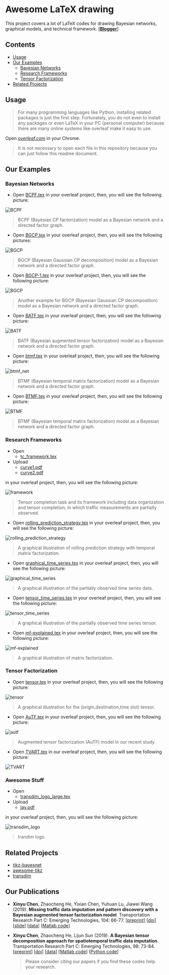 Awesome LaTeX drawing
============

This project covers a lot of LaTeX codes for drawing Bayesian networks, graphical models, and technical framework. [[**Blogger**](https://tensor-learning.blogspot.com/2019/07/how-to-draw-graphical-illustrations-for.html)]

Contents
--------

-   [Usage](#usage)
-   [Our Examples](#our-examples)
    -   [Bayesian Networks](#bayesian-networks)
    -   [Research Frameworks](#research-frameworks)
    -   [Tensor Factorization](#tensor-factorization)
-   [Related Projects](#related-projects)

Usage
--------------

> For many programming languages like Python, installing related packages is just the first step. Fortunately, you do not even to install any packages or even LaTeX in your PC (personal computer) because there are many online systems like overleaf make it easy to use.

Open [*overleaf.com*](https://www.overleaf.com/) in your Chrome.

> It is not necessary to open each file in this repository because you can just follow this readme document.

Our Examples
--------------

### Bayesian Networks

- Open [BCPF.tex](https://github.com/xinychen/awesome-latex-drawing/blob/master/BayesNet/BCPF.tex) in your overleaf project, then, you will see the following picture:

![BCPF](https://github.com/xinychen/awesome-latex-drawing/blob/master/BayesNet/BCPF.png)

  > BCPF (Bayesian CP factorization) model as a Bayesian network and a directed factor graph.

- Open [BGCP.tex](https://github.com/xinychen/awesome-latex-drawing/blob/master/BayesNet/BGCP.tex) in your overleaf project, then, you will see the following pictures:

![BGCP](https://github.com/xinychen/awesome-latex-drawing/blob/master/BayesNet/BGCP.png)

  > BGCP (Bayesian Gaussian CP decomposition) model as a Bayesian network and a directed factor graph.

- Open [BGCP-1.tex](https://github.com/xinychen/awesome-latex-drawing/blob/master/BayesNet/BGCP-1.tex) in your overleaf project, then, you will see the following picture:

![BGCP](https://github.com/xinychen/awesome-latex-drawing/blob/master/BayesNet/BGCP-1.png)

  > Another example for BGCP (Bayesian Gaussian CP decomposition) model as a Bayesian network and a directed factor graph.

- Open [BATF.tex](https://github.com/xinychen/awesome-latex-drawing/blob/master/BayesNet/BATF.tex) in your overleaf project, then, you will see the following picture:

![BATF](https://github.com/xinychen/awesome-latex-drawing/blob/master/BayesNet/BATF.png)

  > BATF (Bayesian augmented tensor factorization) model as a Bayesian network and a directed factor graph.

- Open [btmf.tex](https://github.com/xinychen/awesome-latex-drawing/blob/master/BayesNet/btmf_net.tex) in your overleaf project, then, you will see the following picture:

![btmf_net](https://github.com/xinychen/awesome-latex-drawing/blob/master/BayesNet/btmf_net.png)

  > BTMF (Bayesian temporal matrix factorization) model as a Bayesian network and a directed factor graph.

- Open [BTMF.tex](https://github.com/xinychen/awesome-latex-drawing/blob/master/BayesNet/BTMF.tex) in your overleaf project, then, you will see the following picture:

![BTMF](https://github.com/xinychen/awesome-latex-drawing/blob/master/BayesNet/BTMF.png)

  > BTMF (Bayesian temporal matrix factorization) model as a Bayesian network and a directed factor graph.

### Research Frameworks

- Open
  - [tc_framework.tex](https://github.com/xinychen/awesome-latex-drawing/blob/master/Framework/tc_framework.tex)
- Upload
  - [curve1.pdf](https://github.com/xinychen/awesome-latex-drawing/blob/master/Framework/curve1.pdf)
  - [curve2.pdf](https://github.com/xinychen/awesome-latex-drawing/blob/master/Framework/curve2.pdf)

in your overleaf project, then, you will see the following picture:

![framework](https://github.com/xinychen/transdim/blob/master/images/framework.png)

  > Tensor completion task and its framework including data organization and tensor completion, in which traffic measurements are partially observed.

- Open [rolling_prediction_strategy.tex](https://github.com/xinychen/awesome-latex-drawing/blob/master/Framework/rolling_prediction_strategy.tex) in your overleaf project, then, you will see the following picture:

![rolling_prediction_strategy](https://github.com/xinychen/awesome-latex-drawing/blob/master/Framework/rolling_prediction_strategy.png)

  > A graphical illustration of rolling prediction strategy with temporal matrix factorization.

- Open [graphical_time_series.tex](https://github.com/xinychen/awesome-latex-drawing/blob/master/Framework/graphical_time_series.tex) in your overleaf project, then, you will see the following picture:

![graphical_time_series](https://github.com/xinychen/awesome-latex-drawing/blob/master/Framework/graphical_time_series.png)

  > A graphical illustration of the partially observed time series data.

- Open [tensor_time_series.tex](https://github.com/xinychen/awesome-latex-drawing/blob/master/Framework/tensor_time_series.tex) in your overleaf project, then, you will see the following picture:

![tensor_time_series](https://github.com/xinychen/awesome-latex-drawing/blob/master/Framework/tensor_time_series.png)

  > A graphical illustration of the partially observed time series tensor.

- Open [mf-explained.tex](https://github.com/xinychen/awesome-latex-drawing/blob/master/Framework/mf-explained.tex) in your overleaf project, then, you will see the following picture:

![mf-explained](https://github.com/xinychen/awesome-latex-drawing/blob/master/Framework/mf-explained.png)

  > A graphical illustration of matrix factorization.


### Tensor Factorization

- Open [tensor.tex](https://github.com/xinychen/awesome-latex-drawing/blob/master/TensorFactorization/tensor.tex) in your overleaf project, then, you will see the following picture:

![tensor](https://github.com/xinychen/awesome-latex-drawing/blob/master/TensorFactorization/tensor.png)

  > A graphical illustration for the (origin,destination,time slot) tensor.

- Open [AuTF.tex](https://github.com/xinychen/awesome-latex-drawing/blob/master/TensorFactorization/AuTF.tex) in your overleaf project, then, you will see the following picture:

![autf](https://github.com/xinychen/awesome-latex-drawing/blob/master/TensorFactorization/AuTF.png)

  > Augmented tensor factorization (AuTF) model in our recent study.

- Open [TVART.tex](https://github.com/xinychen/awesome-latex-drawing/blob/master/TensorFactorization/TVART.tex) in our overleaf project, then, you will see the following picture:

![TVART](https://github.com/xinychen/awesome-latex-drawing/blob/master/TensorFactorization/TVART.png)

### Awesome Stuff

- Open
  - [transdim_logo_large.tex](https://github.com/xinychen/awesome-latex-drawing/blob/master/awesome-stuff/transdim_logo_large.tex)
- Upload
  - [jay.pdf](https://github.com/xinychen/awesome-latex-drawing/blob/master/awesome-stuff/jay.pdf)

in your overleaf project, then, you will see the following picture:

![transdim_logo](https://github.com/xinychen/awesome-latex-drawing/blob/master/awesome-stuff/transdim_logo_large.png)

  > trandim logo.


Related Projects
--------------

- [tikz-bayesnet](https://github.com/jluttine/tikz-bayesnet)
- [awesome-tikz](https://github.com/xiaohanyu/awesome-tikz)
- [transdim](https://github.com/xinychen/transdim)

Our Publications
--------------

- **Xinyu Chen**, Zhaocheng He, Yixian Chen, Yuhuan Lu, Jiawei Wang (2019). **Missing traffic data imputation and pattern discovery with a Bayesian augmented tensor factorization model**. Transportation Research Part C: Emerging Technologies, 104: 66-77. [[preprint](https://xinychen.github.io/paper/BATF.pdf)] [[doi](https://doi.org/10.1016/j.trc.2019.03.003)] [[slide](https://doi.org/10.5281/zenodo.2632552)] [[data](http://doi.org/10.5281/zenodo.1205229)] [[Matlab code](https://github.com/sysuits/BATF)]

- **Xinyu Chen**, Zhaocheng He, Lijun Sun (2019). **A Bayesian tensor decomposition approach for spatiotemporal traffic data imputation**. Transportation Research Part C: Emerging Technologies, 98: 73-84. [[preprint](https://www.researchgate.net/publication/329177786_A_Bayesian_tensor_decomposition_approach_for_spatiotemporal_traffic_data_imputation)] [[doi](https://doi.org/10.1016/j.trc.2018.11.003)] [[data](http://doi.org/10.5281/zenodo.1205229)] [[Matlab code](https://github.com/lijunsun/bgcp_imputation)] [[Python code](https://github.com/xinychen/transdim/blob/master/experiments/Imputation-BGCP.ipynb)]

  > Please consider citing our papers if you find these codes help your research.
